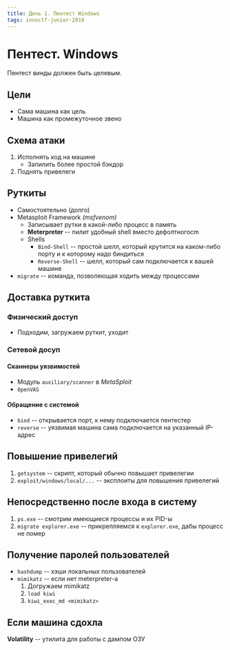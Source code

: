 ```yaml
---
title: День 1. Пентест Windows
tags: innoctf-junior-2019
---
```

# Пентест. Windows
Пентест винды должен быть целевым.
## Цели
- Сама машина как цель
- Машина как промежуточное звено

## Схема атаки
1. Исполнять код на машине
    - Запилить более простой бэкдор
2. Поднять привелеги

## Руткиты
- Самостоятельно (долго)
- Metasploit Framework *(msfvenom)*
    - Записывает рутки в какой-либо процесс в память
    - **Meterpreter** -- пилит удобный shell вместо дефолтногоcm
    - Shells
        - `Bind-Shell` -- простой шелл, который крутится на каком-либо порту и к которому надо биндиться
        - `Reverse-Shell` -- шелл, который сам подключается к вашей машине
- `migrate` -- команда, позволяющая ходить между процессами
    
## Доставка руткита
### Физический доступ
- Подходим, загружаем руткит, уходит
### Сетевой досуп
#### Сканнеры уязвимостей
- Модуль `auxiliary/scanner` в *MetaSploit*
- `OpenVAS`

#### Обращение с системой
- `bind` -- открывается порт, к нему подключается пентестер
- `reverse` -- уязвимая машина сама подключается на указанный IP-адрес

## Повышение привелегий
1. `getsystem` -- скрипт, который обычно повышает привелегии
2. `exploit/windows/local/...` -- эксплоиты для повышения привелегий

## Непосредственно после входа в систему
1. `ps.exe` -- смотрим имеющиеся процессы и их PID-ы
2. `migrate explorer.exe` -- прикрепляемся к `explorer.exe`, дабы процесс не помер

## Получение паролей пользователей
- `hashdump` -- хэши локальных пользователей
- `mimikatz` -- если нет meterpreter-а
    1. Догружаем mimikatz
    2. `load kiwi`
    3. `kiwi_exec_md <mimikatz>`

## Если машина сдохла
**Volatility** -- утилита для работы с дампом ОЗУ

